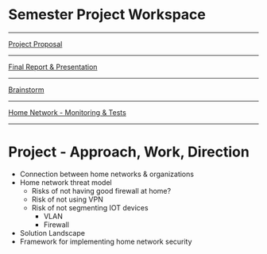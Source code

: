 # Semester Project Workspace

---

[Project Proposal](Semester%20Project%20Workspace/Project%20Proposal.md)

---

[Final Report & Presentation](Semester%20Project%20Workspace/Final%20Report%20&%20Presentation%20029da3b5b72a4a8daa207c82081a9ea7.md)

---

[Brainstorm](Semester%20Project%20Workspace/Brainstorm.md)

---

[Home Network - Monitoring & Tests](Semester%20Project%20Workspace/Home%20Network%20-%20Monitoring%20&%20Tests%2094bef3bb7b0744ec8ecfca0ab5363f93.md)

---

# Project - Approach, Work, Direction

- Connection between home networks & organizations
- Home network threat model
    - Risks of not having good firewall at home?
    - Risk of not using VPN
    - Risk of not segmenting IOT devices
        - VLAN
        - Firewall
- Solution Landscape
- Framework for implementing home network security